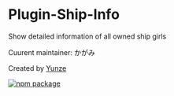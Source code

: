 # Plugin-Ship-Info
Show detailed information of all owned ship girls

Cuurent maintainer: かがみ

Created by [Yunze](https://github.com/myzwillmake)

[![npm package][npm-badge]][npm]

[npm-badge]: https://img.shields.io/npm/v/poi-plugin-ship-info.svg?style=flat-square
[npm]: https://www.npmjs.org/package/poi-plugin-ship-info
